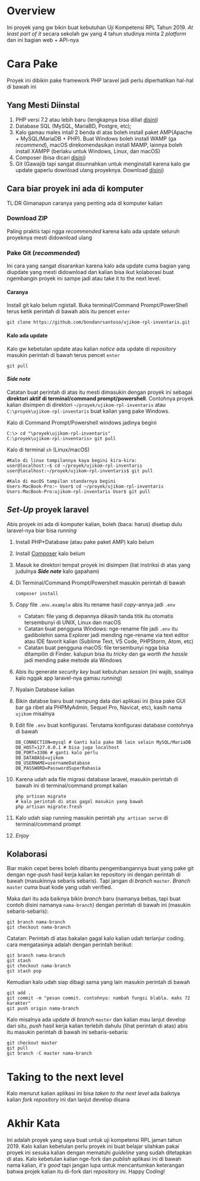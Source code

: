 # Overview

Ini proyek yang gw bikin buat kebutuhan Uji Kompetensi RPL Tahun 2019. _At least part of it_ secara sekolah gw yang 4 tahun studinya minta 2 _platform_ dan ini bagian web + API-nya

# Cara Pake

Proyek ini dibikin pake framework PHP laravel jadi perlu diperhatikan hal-hal di bawah ini

## Yang Mesti Diinstal

1. PHP versi 7.2 atau lebih baru (lengkapnya bisa diliat [disini](https://laravel.com/docs/5.8/installation))
2. Database SQL (MySQL, MariaBD, Postgre, etc);
3. Kalo gamau males intall 2 benda di atas boleh install paket AMP(Apache + MySQL/MariaDB + PHP). Buat Windows boleh install WAMP (ga _recommend_), macOS direkomendasikan install MAMP, lainnya boleh install XAMPP (berlaku untuk Windows, Linux, dan macOS)
4. Composer (bisa dicari [disini](getcomposer.org))
5. Git (Gawajib tapi sangat disunnahkan untuk menginstall karena kalo gw update gaperlu download ulang proyeknya. Download [disini](https://git-scm.com/downloads))

## Cara biar proyek ini ada di komputer

TL:DR Gimanapun caranya yang penting ada di komputer kalian

### Download ZIP

Paling praktis tapi ngga _recommended_ karena kalo ada update seluruh proyeknya mesti didownload ulang

### Pake Git (**_recommended_**)

Ini cara yang sangat disarankan karena kalo ada update cuma bagian yang diupdate yang mesti didownload dan kalian bisa ikut kolaborasi buat ngembangin proyek ini sampe jadi atau take it to the next level.

#### Caranya

Install git kalo belum ngistall. Buka terminal/Command Prompt/PowerShell terus ketik perintah di bawah abis itu pencet `enter`

    git clone https://github.com/bondanrsantoso/ujikom-rpl-inventaris.git

#### Kalo ada update

Kalo gw kebetulan update atau kalian _notice_ ada update di _repository_ masukin perintah di bawah terus pencet `enter`

    git pull

#### _Side note_

Catatan buat perintah di atas itu mesti dimasukin dengan proyek ini sebagai **direktori aktif di terminal/command prompt/powershell**. Contohnya proyek kalian disimpen di direktori `~/proyek/ujikom-rpl-inventaris` atau `C:\proyek\ujikom-rpl-inventaris` buat kalian yang pake Windows.

Kalo di Command Prompt/Powershell windows jadinya begini

    C:\> cd "\proyek\ujikom-rpl-inventaris"
    C:\proyek\ujikom-rpl-inventaris> git pull

Kalo di terminal `sh` (Linux/macOS)

    #Kalo di linux tampilannya kaya begini kira-kira:
    user@localhost:~$ cd ~/proyek/ujikom-rpl-inventaris
    user@localhost:~/proyek/ujikom-rpl-inventaris$ git pull

    #Kalo di macOS tampilan standarnya begini
    Users-MacBook-Pro:~ User$ cd ~/proyek/ujikom-rpl-inventaris
    Users-MacBook-Pro:ujikom-rpl-inventaris User$ git pull

## _Set-Up_ proyek laravel

Abis proyek ini ada di komputer kalian, boleh (baca: harus) disetup dulu laravel-nya biar bisa _running_

1.  Install PHP+Database (atau pake paket AMP) kalo belum
2.  Install [Composer](getcomposer.org) kalo belum
3.  Masuk ke direktori tempat proyek ini disimpen (liat instriksi di atas yang judulnya **_Side note_** kalo gapaham)
4.  Di Terminal/Command Prompt/Powershell masukin perintah di bawah

        composer install

5.  _Copy_ file `.env.example` abis itu rename hasil _copy_-annya jadi `.env`
    -   Catatan: file yang di depannya dikasih tanda titik itu otomatis tersembunyi di UNIX, Linux dan macOS
    -   Catatan buat pengguna Windows: nge-rename file jadi `.env` itu gadibolehin sama Explorer jadi mending nge-rename via text editor atau IDE favorit kalian (Sublime Text, VS Code, PHPStorm, Atom, etc)
    -   Catatan buat pengguna macOS: file tersembunyi ngga bisa ditampilin di Finder. kalupun bisa itu _tricky_ dan ga _worth the hassle_ jadi mending pake metode ala Windows
6.  Abis itu generate _security key_ buat kebutuhan _session_ (ini wajib, soalnya kalo nggak app laravel-nya gamau _running_)
7.  Nyalain Database kalian
8.  Bikin databse baru buat nampung data dari aplikasi ini (bisa pake GUI bar ga ribet ala PHPMyAdmin, Sequel Pro, Navicat, etc), kasih nama `ujikom` misalnya
9.  Edit file `.env` buat konfigurasi. Terutama konfigurasi database contohnya di bawah

        DB_CONNECTION=mysql # Ganti kalo pake DB lain selain MySQL/MariaDB
        DB_HOST=127.0.0.1 # bisa juga localhost
        DB_PORT=3306 # ganti kalo perlu
        DB_DATABASE=ujikom
        DB_USERNAME=usernameDatabase
        DB_PASSWORD=PasswordSuperRahasia

10. Karena udah ada file migrasi database laravel, masukin perintah di bawah ini di terminal/command prompt kalian

        php artisan migrate
        # kalo perintah di atas gagal masukin yang bawah
        php artisan migrate:fresh

11. Kalo udah siap running masukin perintah `php artisan serve` di terminal/command prompt
12. _Enjoy_

## Kolaborasi

Biar makin cepet beres boleh dibantu pengembangannya buat yang pake git dengan nge-_push_ hasil kerja kalian ke repository ini dengan perintah di bawah (masukinnya sebaris sebaris). Tapi jangan di _branch_ `master`. _Branch_ `master` cuma buat kode yang udah verified.

Maka dari itu ada baiknya bikin _branch_ baru (namanya bebas, tapi buat contoh disini namanya `nama-branch`) dengan perintah di bawah ini (masukin sebaris-sebaris):

    git branch nama-branch
    git checkout nama-branch

Catatan: Perintah di atas bakalan gagal kalo kalian udah terlanjur coding. cara mengatasinya adalah dengan perintah berikut:

    git branch nama-branch
    git stash
    git checkout nama-branch
    git stash pop

Kemudian kalo udah siap dibagi sama yang lain masukin perintah di bawah

    git add .
    git commit -m "pesan commit. contohnya: nambah fungsi blabla. maks 72 karakter"
    git push origin nama-branch

Kalo misalnya ada update di _branch_ `master` dan kalian mau lanjut develop dari situ, _push_ hasil kerja kalian terlebih dahulu (lihat perintah di atas) abis itu masukin perintah di bawah ini sebaris-sebaris:

    git checkout master
    git pull
    git branch -C master nama-branch

# Taking to the next level

Kalo menurut kalian aplikasi ini bisa _taken to the next level_ ada baiknya kalian _fork_ _repository_ ini dan lanjut develop disana

# Akhir Kata

Ini adalah proyek yang saya buat untuk uji kompetensi RPL jaman tahun 2019. Kalo kalian kebetulan perlu proyek ini buat belajar silahkan pakai proyek ini sesuka kalian dengan mematuhi _guideline_ yang sudah ditetapkan di atas. Kalo kebetulan kalian nge-fork dan _publish_ aplikasi ini di bawah nama kalian, _it's good_ tapi jangan lupa untuk mencantumkan keterangan bahwa projek kalian itu di-fork dari _repository ini_. Happy Coding!

